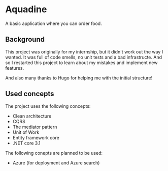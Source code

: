 # Aquadine
A basic application where you can order food. 

## Background
This project was originally for my internship, but it didn't work out the way I wanted. It was full of code smells, no unit tests and a bad infrastructe.
And so I restarted this project to learn about my mistakes and implement new features.

And also many thanks to Hugo for helping me with the initial structure!

## Used concepts
The project uses the following concepts:
- Clean architecture
- CQRS
- The mediator pattern
- Unit of Work
- Entity framework core
- .NET core 3.1

The following conepts are planned to be used:
- Azure (for deployment and Azure search)
